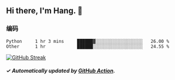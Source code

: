 ## Hi there, I'm Hang. 👋

### 编码

<!--START_SECTION:waka-->

```text
Python     1 hr 3 mins     ██████▓░░░░░░░░░░░░░░░░░░   26.00 %
Other      1 hr            ██████░░░░░░░░░░░░░░░░░░░   24.55 %
```

<!--END_SECTION:waka-->

[![GitHub Streak](https://github-readme-streak-stats.herokuapp.com?user=huhuhang&hide_border=true&date_format=%5BY.%5Dn.j)](https://git.io/streak-stats)

##### ✓ Automatically updated by [GitHub Action](https://github.com/huhuhang/huhuhang/actions).
